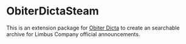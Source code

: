 # ObiterDictaSteam

This is an extension package for [Obiter Dicta](https://limbus.wiki/) to create an searchable archive for Limbus Company official announcements.
